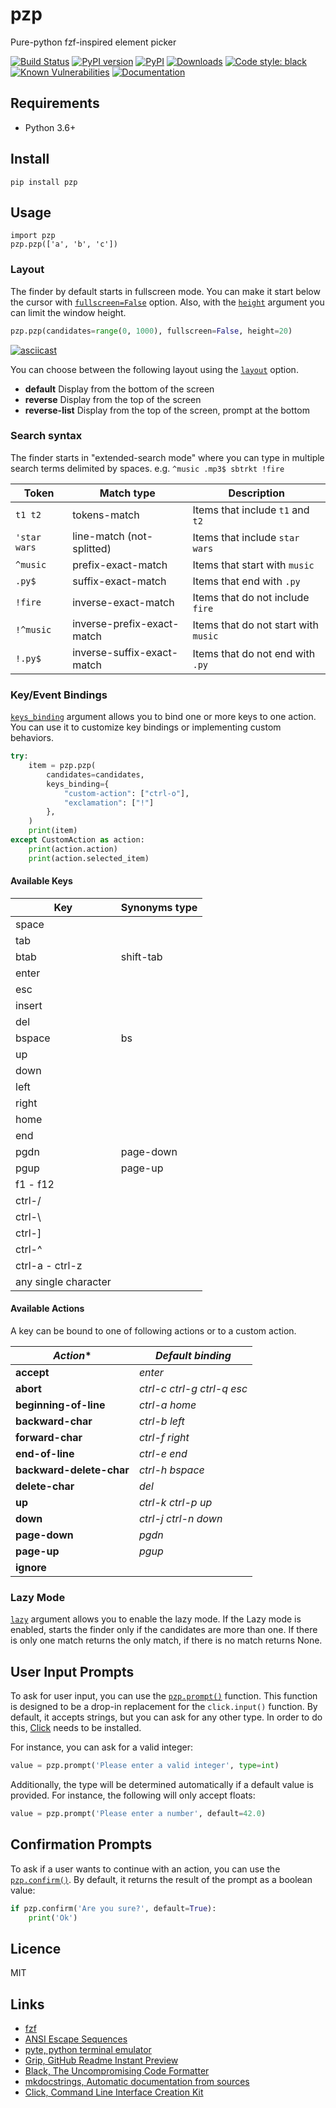 pzp
==============

Pure-python fzf-inspired element picker

[![Build Status](https://github.com/andreax79/pzp/workflows/Tests/badge.svg)](https://github.com/andreax79/pzp/actions)
[![PyPI version](https://badge.fury.io/py/pzp.svg)](https://badge.fury.io/py/pzp)
[![PyPI](https://img.shields.io/pypi/pyversions/pzp.svg)](https://pypi.org/project/pzp)
[![Downloads](https://pepy.tech/badge/pzp/month)](https://pepy.tech/project/pzp)
[![Code style: black](https://img.shields.io/badge/code%20style-black-000000.svg)](https://github.com/psf/black)
[![Known Vulnerabilities](https://snyk-widget.herokuapp.com/badge/pip/pzp/badge.svg)](https://snyk.io/test/github/andreax79/pzp)
[![Documentation](https://readthedocs.org/projects/pzp/badge/?version=latest)](https://pzp.readthedocs.io/en/latest/)

Requirements
-----------
* Python 3.6+

Install
-------

```
pip install pzp
```

Usage
-----

```
import pzp
pzp.pzp(['a', 'b', 'c'])
```


### Layout

The finder by default starts in fullscreen mode. You can make it start below the
cursor with [`fullscreen=False`](https://pzp.readthedocs.io/en/latest/api/module/#pzp.pzp) option.
Also, with the [`height`](https://pzp.readthedocs.io/en/latest/api/module/#pzp.pzp) argument you can limit the window height.

```python
pzp.pzp(candidates=range(0, 1000), fullscreen=False, height=20)
```

[![asciicast](https://asciinema.org/a/WtgiYfdtZjlShbeZaHuf5hWCZ.svg)](https://asciinema.org/a/WtgiYfdtZjlShbeZaHuf5hWCZ?autoplay=1)

You can choose between the following layout using the [`layout`](https://pzp.readthedocs.io/en/latest/api/module/#pzp.pzp) option.

* **default** Display from the bottom of the screen
* **reverse** Display from the top of the screen
* **reverse-list** Display from the top of the screen, prompt at the bottom

### Search syntax

The finder starts in "extended-search mode" where you can type in multiple search
terms delimited by spaces. e.g. `^music .mp3$ sbtrkt !fire`

| Token        | Match type                 | Description                          |
| ------------ | -------------------------- | ------------------------------------ |
| `t1 t2`      | tokens-match               | Items that include `t1` and `t2`     |
| `'star wars` | line-match (not-splitted)  | Items that include `star wars`       |
| `^music`     | prefix-exact-match         | Items that start with `music`        |
| `.py$`       | suffix-exact-match         | Items that end with `.py`            |
| `!fire`      | inverse-exact-match        | Items that do not include `fire`     |
| `!^music`    | inverse-prefix-exact-match | Items that do not start with `music` |
| `!.py$`      | inverse-suffix-exact-match | Items that do not end with `.py`     |

### Key/Event Bindings

[`keys_binding`](https://pzp.readthedocs.io/en/latest/api/module/#pzp.pzp) argument allows you to bind one or more keys to one action.
You can use it to customize key bindings or implementing custom behaviors.

```python
try:
    item = pzp.pzp(
        candidates=candidates,
        keys_binding={
            "custom-action": ["ctrl-o"],
            "exclamation": ["!"]
        },
    )
    print(item)
except CustomAction as action:
    print(action.action)
    print(action.selected_item)
```

#### Available Keys

| Key                   | Synonyms type         |
| --------------------- | --------------------- |
| space                 |                       |
| tab                   |                       |
| btab                  | shift-tab             |
| enter                 |                       |
| esc                   |                       |
| insert                |                       |
| del                   |                       |
| bspace                | bs                    |
| up                    |                       |
| down                  |                       |
| left                  |                       |
| right                 |                       |
| home                  |                       |
| end                   |                       |
| pgdn                  | page-down             |
| pgup                  | page-up               |
| f1 - f12              |                       |
| ctrl-/                |                       |
| ctrl-\                |                       |
| ctrl-]                |                       |
| ctrl-^                |                       |
| ctrl-a - ctrl-z       |                       |
| any single character  |                       |

#### Available Actions

A key can be bound to one of following actions or to a custom action.

| *Action**                 | *Default binding*                     |
| ------------------------- | ------------------------------------- |
| **accept**                | *enter*                               |
| **abort**                 | *ctrl-c*  *ctrl-g*  *ctrl-q*  *esc*   |
| **beginning-of-line**     | *ctrl-a*  *home*                      |
| **backward-char**         | *ctrl-b* *left*                       |
| **forward-char**          | *ctrl-f*  *right*                     |
| **end-of-line**           | *ctrl-e*  *end*                       |
| **backward-delete-char**  | *ctrl-h*  *bspace*                    |
| **delete-char**           | *del*                                 |
| **up**                    | *ctrl-k*  *ctrl-p*  *up*              |
| **down**                  | *ctrl-j*  *ctrl-n*  *down*            |
| **page-down**             | *pgdn*                                |
| **page-up**               | *pgup*                                |
| **ignore**                |                                       |

### Lazy Mode

[`lazy`](https://pzp.readthedocs.io/en/latest/api/module/#pzp.pzp) argument allows you to enable the lazy mode.
If the Lazy mode is enabled, starts the finder only if the candidates are more than one.
If there is only one match returns the only match, if there is no match returns None.

User Input Prompts
------------------

To ask for user input, you can use the [`pzp.prompt()`](https://pzp.readthedocs.io/en/latest/api/module/#pzp.prompt) function.
This function is designed to be a drop-in replacement for the `click.input()` function.
By default, it accepts strings, but you can ask for any other type.
In order to do this, [Click](https://github.com/pallets/click) needs to be installed.

For instance, you can ask for a valid integer:

```python
value = pzp.prompt('Please enter a valid integer', type=int)
```

Additionally, the type will be determined automatically if a default value is provided.
For instance, the following will only accept floats:

```python
value = pzp.prompt('Please enter a number', default=42.0)
```

Confirmation Prompts
--------------------

To ask if a user wants to continue with an action, you can use the [`pzp.confirm()`](https://pzp.readthedocs.io/en/latest/api/module/#pzp.confirm).
By default, it returns the result of the prompt as a boolean value:

```python
if pzp.confirm('Are you sure?', default=True):
    print('Ok')
```

Licence
-------
MIT

Links
-----

* [fzf](https://github.com/junegunn/fzf)
* [ANSI Escape Sequences](https://gist.github.com/fnky/458719343aabd01cfb17a3a4f7296797)
* [pyte, python terminal emulator](https://github.com/selectel/pyte)
* [Grip, GitHub Readme Instant Preview](https://github.com/joeyespo/grip)
* [Black, The Uncompromising Code Formatter](https://github.com/psf/black)
* [mkdocstrings, Automatic documentation from sources](https://github.com/mkdocstrings/mkdocstrings)
* [Click, Command Line Interface Creation Kit](https://github.com/pallets/click)
